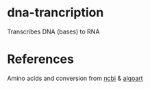 # dna-trancription
Transcribes DNA (bases) to RNA

# References
Amino acids and conversion from [ncbi](https://www.ncbi.nlm.nih.gov/Taxonomy/taxonomyhome.html/index.cgi?chapter=tgencodes) & [algoart](http://algoart.com/aatable.htm)
